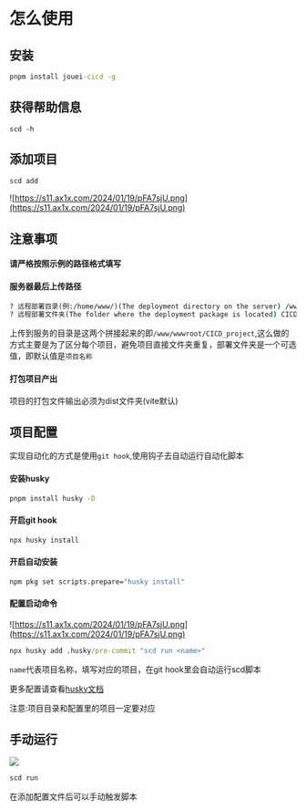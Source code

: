 # 怎么使用

## 安装

```cmd
pnpm install jouei-cicd -g 
```



## 获得帮助信息

```
scd -h
```

## 添加项目

```cmd
scd add
```



![https://s11.ax1x.com/2024/01/19/pFA7sjU.png](https://s11.ax1x.com/2024/01/19/pFA7sjU.png)

## 注意事项

#### 请严格按照示例的路径格式填写

#### 服务器最后上传路径

```cmd
? 远程部署目录(例:/home/www/)(The deployment directory on the server) /www/wwwroot/
? 远程部署文件夹(The folder where the deployment package is located) CICD_project
```

上传到服务的目录是这两个拼接起来的即`/www/wwwroot/CICD_project`,这么做的方式主要是为了区分每个项目，避免项目直接文件夹重复，部署文件夹是一个可选值，即默认值是`项目名称`

#### 打包项目产出

项目的打包文件输出必须为dist文件夹(vite默认)

## 项目配置

实现自动化的方式是使用`git hook`,使用钩子去自动运行自动化脚本

#### 安装husky

```cmd
pnpm install husky -D
```

#### 开启git hook

```cmd
npx husky install
```

#### 开启自动安装

```cmd
npm pkg set scripts.prepare="husky install"
```

#### 配置启动命令

![https://s11.ax1x.com/2024/01/19/pFA7sjU.png](https://s11.ax1x.com/2024/01/19/pFA7sjU.png)

```cmd
npx husky add .husky/pre-commit "scd run <name>"
```

`name`代表项目名称，填写对应的项目，在git hook里会自动运行scd脚本

更多配置请查看[husky文档](https://typicode.github.io/husky/getting-started.html)

注意:项目目录和配置里的项目一定要对应

## 手动运行

![](https://s11.ax1x.com/2024/01/19/pFAbVdH.png)

```cmd
scd run
```

在添加配置文件后可以手动触发脚本
